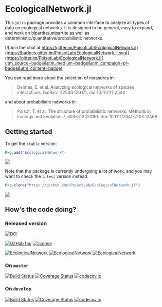 # EcologicalNetwork.jl

This `julia` package provides a common interface to analyze all types of data on
ecological networks. It is designed to be general, easy to expand, and work on
bipartite/unipartite as well as deterministic/quantitative/probabilistic
networks.

[![Join the chat at https://gitter.im/PoisotLab/EcologicalNetwork.jl](https://badges.gitter.im/PoisotLab/EcologicalNetwork.jl.svg)](https://gitter.im/PoisotLab/EcologicalNetwork.jl?utm_source=badge&utm_medium=badge&utm_campaign=pr-badge&utm_content=badge)

You can read more about the selection of measures in:

> Delmas, E. et al. Analyzing ecological networks of species interactions.
bioRxiv 112540 (2017). doi:10.1101/112540

and about probabilistic networks in:

> Poisot, T. et al. The structure of probabilistic networks. Methods in Ecology
and Evolution 7, 303–312 (2016). doi: 10.1111/2041-210X.12468

## Getting started

To get the `stable` version:

~~~ julia
Pkg.add("EcologicalNetwork")
~~~

[![](https://img.shields.io/badge/docs-stable-blue.svg)](https://PoisotLab.github.io/EcologicalNetwork.jl/stable)

Note that the package is currently undergoing a lot of work, and you may want to
check the `latest` version instead:

~~~ julia
Pkg.clone("https://github.com/PoisotLab/EcologicalNetwork.jl")
~~~

[![](https://img.shields.io/badge/docs-latest-blue.svg)](https://PoisotLab.github.io/EcologicalNetwork.jl/latest)

## How's the code doing?

### Released version

[![DOI](https://zenodo.org/badge/25148478.svg)](https://zenodo.org/badge/latestdoi/25148478)

[![GitHub tag](https://img.shields.io/github/tag/PoisotLab/EcologicalNetwork.jl.svg)]()
[![license](https://img.shields.io/github/license/PoisotLab/EcologicalNetwork.jl.svg)]()

[![EcologicalNetwork](http://pkg.julialang.org/badges/EcologicalNetwork_0.4.svg)](http://pkg.julialang.org/?pkg=EcologicalNetwork)
[![EcologicalNetwork](http://pkg.julialang.org/badges/EcologicalNetwork_0.5.svg)](http://pkg.julialang.org/?pkg=EcologicalNetwork)
[![EcologicalNetwork](http://pkg.julialang.org/badges/EcologicalNetwork_0.6.svg)](http://pkg.julialang.org/?pkg=EcologicalNetwork)

### On `master`

[![Build Status](https://travis-ci.org/PoisotLab/EcologicalNetwork.jl.svg?branch=master)](https://travis-ci.org/PoisotLab/EcologicalNetwork.jl)
[![Coverage Status](https://coveralls.io/repos/PoisotLab/EcologicalNetwork.jl/badge.svg?branch=master&service=github)](https://coveralls.io/github/PoisotLab/EcologicalNetwork.jl?branch=master)
[![codecov.io](http://codecov.io/github/PoisotLab/EcologicalNetwork.jl/coverage.svg?branch=master)](http://codecov.io/github/PoisotLab/EcologicalNetwork.jl?branch=master)

### On `develop`

[![Build Status](https://travis-ci.org/PoisotLab/EcologicalNetwork.jl.svg?branch=develop)](https://travis-ci.org/PoisotLab/EcologicalNetwork.jl)
[![Coverage Status](https://coveralls.io/repos/github/PoisotLab/EcologicalNetwork.jl/badge.svg?branch=develop)](https://coveralls.io/github/PoisotLab/EcologicalNetwork.jl?branch=develop)
[![codecov.io](http://codecov.io/github/PoisotLab/EcologicalNetwork.jl/coverage.svg?branch=develop)](http://codecov.io/github/PoisotLab/EcologicalNetwork.jl?branch=develop)
